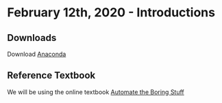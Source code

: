 # February 12th, 2020 - Introductions

## Downloads

Download [Anaconda](https://docs.anaconda.com/anaconda/install/)

## Reference Textbook

We will be using the online textbook [Automate the Boring Stuff](https://automatetheboringstuff.com/2e/chapter0/)
